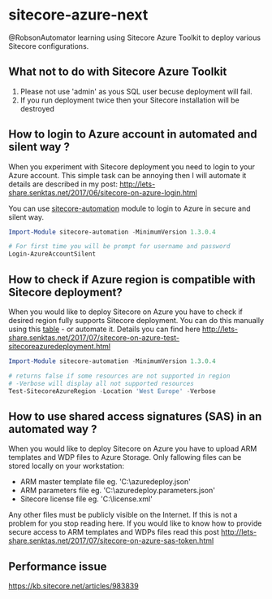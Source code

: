 # sitecore-azure-next

@RobsonAutomator learning using Sitecore Azure Toolkit to deploy various Sitecore configurations.

## What not to do with Sitecore Azure Toolkit

1. Please not use 'admin' as yous SQL user becuse deployment will fail.
2. If you run deployment twice then your Sitecore installation will be destroyed 

## How to login to Azure account in automated and silent way ?

When you experiment with Sitecore deployment you need to login to your Azure account.
This simple task can be annoying then I will automate it details are described in my post: http://lets-share.senktas.net/2017/06/sitecore-on-azure-login.html

You can use [sitecore-automation](https://www.powershellgallery.com/packages/sitecore-automation/) module to login to Azure in secure and silent way.
```powershell
Import-Module sitecore-automation -MinimumVersion 1.3.0.4

# For first time you will be prompt for username and password
Login-AzureAccountSilent
```

## How to check if Azure region is compatible with Sitecore deployment?

When you would like to deploy Sitecore on Azure you have to check if desired region fully supports Sitecore deployment.
You can do this manually using this [table](https://kb.sitecore.net/articles/617478) - or automate it. Details you can find here  http://lets-share.senktas.net/2017/07/sitecore-on-azure-test-sitecoreazuredeployment.html

```powershell
Import-Module sitecore-automation -MinimumVersion 1.3.0.4

# returns false if some resources are not supported in region
# -Verbose will display all not supported resources
Test-SitecoreAzureRegion -Location 'West Europe' -Verbose
```

## How to use shared access signatures (SAS) in an automated way ?

When you would like to deploy Sitecore on Azure you have to upload ARM templates and WDP files to Azure Storage.
Only fallowing files can be stored locally on your workstation:
- ARM master template file eg. 'C:\azuredeploy.json'
- ARM parameters file eg. 'C:\azuredeploy.parameters.json'
- Sitecore license file eg. 'C:\license.xml'

Any other files must be publicly visible on the Internet. If this is not a problem for you stop reading here.
If you would like to know how to provide secure access to ARM templates and WDPs files read this post http://lets-share.senktas.net/2017/07/sitecore-on-azure-sas-token.html

## Performance issue
https://kb.sitecore.net/articles/983839

